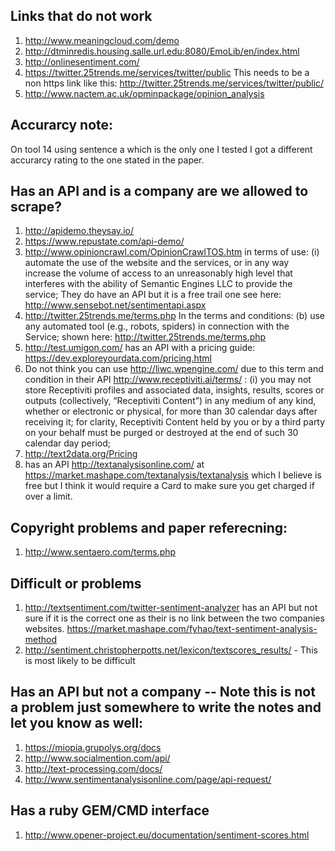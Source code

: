 ## Links that do not work
1. http://www.meaningcloud.com/demo
2. http://dtminredis.housing.salle.url.edu:8080/EmoLib/en/index.html
3. http://onlinesentiment.com/
4. https://twitter.25trends.me/services/twitter/public This needs to be a non https link like this:
http://twitter.25trends.me/services/twitter/public/
5. http://www.nactem.ac.uk/opminpackage/opinion_analysis

## Accurarcy note:
On tool 14 using sentence a which is the only one I tested I got a different accurarcy rating to the one stated in the paper.

## Has an API and is a company are we allowed to scrape?
1. http://apidemo.theysay.io/
2. https://www.repustate.com/api-demo/
3. http://www.opinioncrawl.com/OpinionCrawlTOS.htm in terms of use:
(i) automate the use of the website and the services, or in any way increase the volume of access to an unreasonably high level that interferes with the ability of Semantic Engines LLC to provide the service;
They do have an API but it is a free trail one see here:
http://www.sensebot.net/sentimentapi.aspx
4. http://twitter.25trends.me/terms.php In the terms and conditions: (b) use any automated tool (e.g., robots, spiders) in connection with the Service; shown here: http://twitter.25trends.me/terms.php
5. http://test.umigon.com/ has an API with a pricing guide:
https://dev.exploreyourdata.com/pricing.html
6. Do not think you can use http://liwc.wpengine.com/ due to this term and condition in their API http://www.receptiviti.ai/terms/ : (i) you may not store Receptiviti profiles and associated data, insights, results, scores or outputs (collectively, “Receptiviti Content”) in any medium of any kind, whether or electronic or physical, for more than 30 calendar days after receiving it; for clarity, Receptiviti Content held by you or by a third party on your behalf must be purged or destroyed at the end of such 30 calendar day period;
7. http://text2data.org/Pricing
8. has an API http://textanalysisonline.com/ at https://market.mashape.com/textanalysis/textanalysis which I believe is free but I think it would require a Card to make sure you get charged if over a limit.

## Copyright problems and paper referecning:
1. http://www.sentaero.com/terms.php

## Difficult or problems
1. http://textsentiment.com/twitter-sentiment-analyzer has an API but not sure if it is the correct one as their is no link between the two companies websites. https://market.mashape.com/fyhao/text-sentiment-analysis-method
2. http://sentiment.christopherpotts.net/lexicon/textscores_results/ - This is most likely to be difficult

## Has an API but not a company -- Note this is not a problem just somewhere to write the notes and let you know as well:
1. https://miopia.grupolys.org/docs
2. http://www.socialmention.com/api/
3. http://text-processing.com/docs/
4. http://www.sentimentanalysisonline.com/page/api-request/

## Has a ruby GEM/CMD interface
1. http://www.opener-project.eu/documentation/sentiment-scores.html
